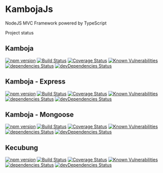 # KambojaJs

NodeJS MVC Framework powered by TypeScript

Project status

## Kamboja
[![npm version](https://badge.fury.io/js/kamboja.svg)](https://badge.fury.io/js/kamboja)
[![Build Status](https://travis-ci.org/kambojajs/kamboja.svg?branch=master)](https://travis-ci.org/kambojajs/kamboja)
[![Coverage Status](https://coveralls.io/repos/github/kambojajs/kamboja/badge.svg?branch=master)](https://coveralls.io/github/kambojajs/kamboja?branch=master)
[![Known Vulnerabilities](https://snyk.io/test/github/kambojajs/kamboja/badge.svg)](https://snyk.io/test/github/kambojajs/kamboja)
[![dependencies Status](https://david-dm.org/kambojajs/kamboja/status.svg)](https://david-dm.org/kambojajs/kamboja)
[![devDependencies Status](https://david-dm.org/kambojajs/kamboja/dev-status.svg)](https://david-dm.org/kambojajs/kamboja?type=dev)

## Kamboja - Express

[![npm version](https://badge.fury.io/js/kamboja-express.svg)](https://badge.fury.io/js/kamboja-express)
[![Build Status](https://travis-ci.org/kambojajs/kamboja-express.svg?branch=master)](https://travis-ci.org/kambojajs/kamboja-express)
[![Coverage Status](https://coveralls.io/repos/github/kambojajs/kamboja-express/badge.svg?branch=master)](https://coveralls.io/github/kambojajs/kamboja-express?branch=master)
[![Known Vulnerabilities](https://snyk.io/test/github/kambojajs/kamboja-express/badge.svg)](https://snyk.io/test/github/kambojajs/kamboja-express)
[![dependencies Status](https://david-dm.org/kambojajs/kamboja-express/status.svg)](https://david-dm.org/kambojajs/kamboja-express)
[![devDependencies Status](https://david-dm.org/kambojajs/kamboja-express/dev-status.svg)](https://david-dm.org/kambojajs/kamboja-express?type=dev)

## Kamboja - Mongoose

[![npm version](https://badge.fury.io/js/kamboja-mongoose.svg)](https://badge.fury.io/js/kamboja-mongoose)
[![Build Status](https://travis-ci.org/kambojajs/kamboja-mongoose.svg?branch=master)](https://travis-ci.org/kambojajs/kamboja-mongoose)
[![Coverage Status](https://coveralls.io/repos/github/kambojajs/kamboja-mongoose/badge.svg?branch=master)](https://coveralls.io/github/kambojajs/kamboja-mongoose?branch=master)
[![Known Vulnerabilities](https://snyk.io/test/github/kambojajs/kamboja-mongoose/badge.svg)](https://snyk.io/test/github/kambojajs/kamboja-mongoose)
[![dependencies Status](https://david-dm.org/kambojajs/kamboja-mongoose/status.svg)](https://david-dm.org/kambojajs/kamboja-mongoose)
[![devDependencies Status](https://david-dm.org/kambojajs/kamboja-mongoose/dev-status.svg)](https://david-dm.org/kambojajs/kamboja-mongoose?type=dev)

## Kecubung

[![npm version](https://badge.fury.io/js/kecubung.svg)](https://badge.fury.io/js/kecubung)
[![Build Status](https://travis-ci.org/kambojajs/kecubung.svg?branch=master)](https://travis-ci.org/kambojajs/kecubung)
[![Coverage Status](https://coveralls.io/repos/github/kambojajs/kecubung/badge.svg?branch=master)](https://coveralls.io/github/kambojajs/kecubung?branch=master)
[![Known Vulnerabilities](https://snyk.io/test/github/kambojajs/kecubung/badge.svg)](https://snyk.io/test/github/kambojajs/kecubung)
[![dependencies Status](https://david-dm.org/kambojajs/kecubung/status.svg)](https://david-dm.org/kambojajs/kecubung)
[![devDependencies Status](https://david-dm.org/kambojajs/kecubung/dev-status.svg)](https://david-dm.org/kambojajs/kecubung?type=dev)



